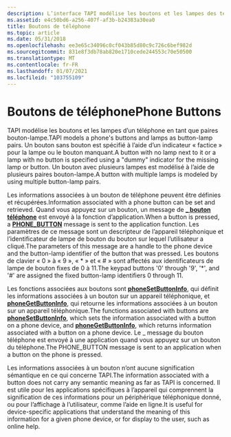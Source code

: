 ```yaml
---
description: L’interface TAPI modélise les boutons et les lampes des téléphones en tant que paires bouton-lampe.
ms.assetid: e4c50bd6-a256-407f-af3b-b24383a30ea0
title: Boutons de téléphone
ms.topic: article
ms.date: 05/31/2018
ms.openlocfilehash: ee3e65c34096c0cf043b85d80c9c726c6bef982d
ms.sourcegitcommit: 831e8f3db78ab820e1710cede244553c70e50500
ms.translationtype: MT
ms.contentlocale: fr-FR
ms.lasthandoff: 01/07/2021
ms.locfileid: "103755109"
---
```

# <a name="phone-buttons"></a><span data-ttu-id="d16e1-103">Boutons de téléphone</span><span class="sxs-lookup"><span data-stu-id="d16e1-103">Phone Buttons</span></span>

<span data-ttu-id="d16e1-104">TAPI modélise les boutons et les lampes d’un téléphone en tant que paires bouton-lampe.</span><span class="sxs-lookup"><span data-stu-id="d16e1-104">TAPI models a phone's buttons and lamps as button-lamp pairs.</span></span> <span data-ttu-id="d16e1-105">Un bouton sans bouton est spécifié à l’aide d’un indicateur « factice » pour la lampe ou le bouton manquant.</span><span class="sxs-lookup"><span data-stu-id="d16e1-105">A button with no lamp next to it or a lamp with no button is specified using a "dummy" indicator for the missing lamp or button.</span></span> <span data-ttu-id="d16e1-106">Un bouton avec plusieurs lampes est modélisé à l’aide de plusieurs paires bouton-lampe.</span><span class="sxs-lookup"><span data-stu-id="d16e1-106">A button with multiple lamps is modeled by using multiple button-lamp pairs.</span></span>

<span data-ttu-id="d16e1-107">Les informations associées à un bouton de téléphone peuvent être définies et récupérées.</span><span class="sxs-lookup"><span data-stu-id="d16e1-107">Information associated with a phone button can be set and retrieved.</span></span> <span data-ttu-id="d16e1-108">Quand vous appuyez sur un bouton, un message de [**\_ bouton téléphone**](phone-button.md) est envoyé à la fonction d’application.</span><span class="sxs-lookup"><span data-stu-id="d16e1-108">When a button is pressed, a [**PHONE\_BUTTON**](phone-button.md) message is sent to the application function.</span></span> <span data-ttu-id="d16e1-109">Les paramètres de ce message sont un descripteur de l’appareil téléphonique et l’identificateur de lampe de bouton du bouton sur lequel l’utilisateur a cliqué.</span><span class="sxs-lookup"><span data-stu-id="d16e1-109">The parameters of this message are a handle to the phone device and the button-lamp identifier of the button that was pressed.</span></span> <span data-ttu-id="d16e1-110">Les boutons de clavier « 0 » à « 9 », « \* » et « \# » sont affectés aux identificateurs de lampe de bouton fixes de 0 à 11.</span><span class="sxs-lookup"><span data-stu-id="d16e1-110">The keypad buttons '0' through '9', '\*', and '\#' are assigned the fixed button-lamp identifiers 0 through 11.</span></span>

<span data-ttu-id="d16e1-111">Les fonctions associées aux boutons sont [**phoneSetButtonInfo**](/windows/desktop/api/Tapi/nf-tapi-phonesetbuttoninfo), qui définit les informations associées à un bouton sur un appareil téléphonique, et [**phoneGetButtonInfo**](/windows/desktop/api/Tapi/nf-tapi-phonegetbuttoninfo), qui retourne les informations associées à un bouton sur un appareil téléphonique.</span><span class="sxs-lookup"><span data-stu-id="d16e1-111">The functions associated with buttons are [**phoneSetButtonInfo**](/windows/desktop/api/Tapi/nf-tapi-phonesetbuttoninfo), which sets the information associated with a button on a phone device, and [**phoneGetButtonInfo**](/windows/desktop/api/Tapi/nf-tapi-phonegetbuttoninfo), which returns information associated with a button on a phone device.</span></span> <span data-ttu-id="d16e1-112">Le \_ message du bouton téléphone est envoyé à une application quand vous appuyez sur un bouton du téléphone.</span><span class="sxs-lookup"><span data-stu-id="d16e1-112">The PHONE\_BUTTON message is sent to an application when a button on the phone is pressed.</span></span>

<span data-ttu-id="d16e1-113">Les informations associées à un bouton n’ont aucune signification sémantique en ce qui concerne TAPI.</span><span class="sxs-lookup"><span data-stu-id="d16e1-113">The information associated with a button does not carry any semantic meaning as far as TAPI is concerned.</span></span> <span data-ttu-id="d16e1-114">Il est utile pour les applications spécifiques à l’appareil qui comprennent la signification de ces informations pour un périphérique téléphonique donné, ou pour l’affichage à l’utilisateur, comme l’aide en ligne.</span><span class="sxs-lookup"><span data-stu-id="d16e1-114">It is useful for device-specific applications that understand the meaning of this information for a given phone device, or for display to the user, such as online help.</span></span>

 

 



